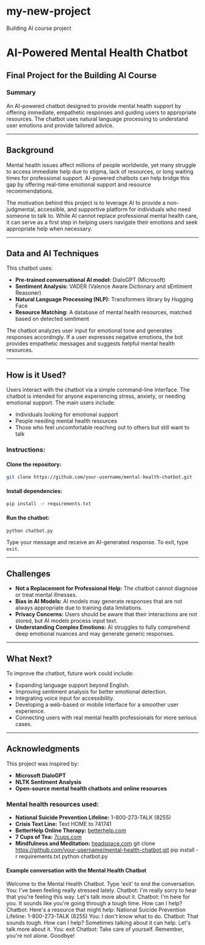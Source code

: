# my-new-project
Building AI course project
# AI-Powered Mental Health Chatbot

## Final Project for the Building AI Course

### Summary
An AI-powered chatbot designed to provide mental health support by offering immediate, empathetic responses and guiding users to appropriate resources. The chatbot uses natural language processing to understand user emotions and provide tailored advice.

---

## Background
Mental health issues affect millions of people worldwide, yet many struggle to access immediate help due to stigma, lack of resources, or long waiting times for professional support. AI-powered chatbots can help bridge this gap by offering real-time emotional support and resource recommendations.

The motivation behind this project is to leverage AI to provide a non-judgmental, accessible, and supportive platform for individuals who need someone to talk to. While AI cannot replace professional mental health care, it can serve as a first step in helping users navigate their emotions and seek appropriate help when necessary.

---

## Data and AI Techniques
This chatbot uses:

- **Pre-trained conversational AI model:** DialoGPT (Microsoft)
- **Sentiment Analysis:** VADER (Valence Aware Dictionary and sEntiment Reasoner)
- **Natural Language Processing (NLP):** Transformers library by Hugging Face
- **Resource Matching:** A database of mental health resources, matched based on detected sentiment

The chatbot analyzes user input for emotional tone and generates responses accordingly. If a user expresses negative emotions, the bot provides empathetic messages and suggests helpful mental health resources.

---

## How is it Used?
Users interact with the chatbot via a simple command-line interface. The chatbot is intended for anyone experiencing stress, anxiety, or needing emotional support. The main users include:

- Individuals looking for emotional support
- People needing mental health resources
- Those who feel uncomfortable reaching out to others but still want to talk

### Instructions:
#### Clone the repository:
```sh
git clone https://github.com/your-username/mental-health-chatbot.git
```

#### Install dependencies:
```sh
pip install -r requirements.txt
```

#### Run the chatbot:
```sh
python chatbot.py
```

Type your message and receive an AI-generated response. To exit, type `exit`.

---

## Challenges
- **Not a Replacement for Professional Help:** The chatbot cannot diagnose or treat mental illnesses.
- **Bias in AI Models:** AI models may generate responses that are not always appropriate due to training data limitations.
- **Privacy Concerns:** Users should be aware that their interactions are not stored, but AI models process input text.
- **Understanding Complex Emotions:** AI struggles to fully comprehend deep emotional nuances and may generate generic responses.

---

## What Next?
To improve the chatbot, future work could include:

- Expanding language support beyond English.
- Improving sentiment analysis for better emotional detection.
- Integrating voice input for accessibility.
- Developing a web-based or mobile interface for a smoother user experience.
- Connecting users with real mental health professionals for more serious cases.

---

## Acknowledgments
This project was inspired by:

- **Microsoft DialoGPT**
- **NLTK Sentiment Analysis**
- **Open-source mental health chatbots and online resources**

### Mental health resources used:
- **National Suicide Prevention Lifeline:** 1-800-273-TALK (8255)
- **Crisis Text Line:** Text HOME to 741741
- **BetterHelp Online Therapy:** [betterhelp.com](https://www.betterhelp.com)
- **7 Cups of Tea:** [7cups.com](https://www.7cups.com)
- **Mindfulness and Meditation:** [headspace.com](https://www.headspace.com)
git clone https://github.com/your-username/mental-health-chatbot.git
pip install -r requirements.txt
python chatbot.py

#### Example conversation with the Mental Health Chatbot
Welcome to the Mental Health Chatbot. Type 'exit' to end the conversation.
You: I've been feeling really stressed lately.
Chatbot: I'm really sorry to hear that you're feeling this way. Let's talk more about it.
Chatbot: I'm here for you. It sounds like you're going through a tough time. How can I help?
Chatbot: Here's a resource that might help: National Suicide Prevention Lifeline: 1-800-273-TALK (8255)
You: I don't know what to do.
Chatbot: That sounds tough. How can I help? Sometimes talking about it can help. Let's talk more about it.
You: exit
Chatbot: Take care of yourself. Remember, you're not alone. Goodbye!
